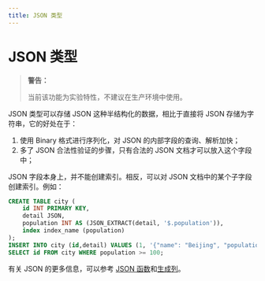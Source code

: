 ```yaml
---
title: JSON 类型
---
```


# JSON 类型

> **警告：**
>
> 当前该功能为实验特性，不建议在生产环境中使用。

JSON 类型可以存储 JSON 这种半结构化的数据，相比于直接将 JSON 存储为字符串，它的好处在于：

1. 使用 Binary 格式进行序列化，对 JSON 的内部字段的查询、解析加快；
2. 多了 JSON 合法性验证的步骤，只有合法的 JSON 文档才可以放入这个字段中；

JSON 字段本身上，并不能创建索引。相反，可以对 JSON 文档中的某个子字段创建索引。例如：


```sql
CREATE TABLE city (
    id INT PRIMARY KEY,
    detail JSON,
    population INT AS (JSON_EXTRACT(detail, '$.population')),
    index index_name (population)
);
INSERT INTO city (id,detail) VALUES (1, '{"name": "Beijing", "population": 100}');
SELECT id FROM city WHERE population >= 100;
```

有关 JSON 的更多信息，可以参考 [JSON 函数](/functions-and-operators/json-functions.md)和[生成列](/generated-columns.md)。

